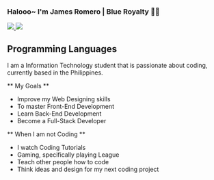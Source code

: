 ### Halooo~ I'm James Romero | Blue Royalty 👋👑
<a href="https://www.linkedin.com/in/jameslabradorromero/">
  <img src="https://img.shields.io/badge/-LinkedIn-0e76a8?style=flat-square&logo=Linkedin&logoColor=white"/>
</a>
<a href="https://www.youtube.com/channel/UCh0ur_US53T69ajW9K2aYjA">
  <img src="https://img.shields.io/badge/YouTube-FF0000?style=for-the-badge&logo=youtube&logoColor=white"/>
</a>


## Programming Languages

I am a Information Technology student that is passionate about coding, currently based in the Philippines. 

** My Goals **
- Improve my Web Designing skills
- To master Front-End Development
- Learn Back-End Development
- Become a Full-Stack Developer

** When I am not Coding **
- I watch Coding Tutorials
- Gaming, specifically playing League
- Teach other people how to code
- Think ideas and design for my next coding project

<!--
**JamesRomero2/JamesRomero2** is a ✨ _special_ ✨ repository because its `README.md` (this file) appears on your GitHub profile.

Here are some ideas to get you started:

- 🔭 I’m currently working on ...
- 🌱 I’m currently learning ...
- 👯 I’m looking to collaborate on ...
- 🤔 I’m looking for help with ...
- 💬 Ask me about ...
- 📫 How to reach me: ...
- 😄 Pronouns: ...
- ⚡ Fun fact: ...
-->
